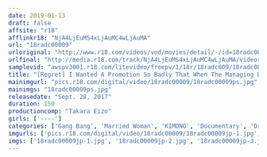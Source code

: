 ```yaml
---
date: 2019-01-13
draft: false
affsite: "r18"
afflinkr18: "NjA4LjEuMS4xLjAuMC4wLjAuMA"
url: "18radc00009"
urloriginal: "http://www.r18.com/videos/vod/movies/detail/-/id=18radc00009"
urlfinal: "http://media.r18.com/track/NjA4LjEuMS4xLjAuMC4wLjAuMA/videos/vod/movies/detail/-/id=18radc00009"
samplevid: "awspv3001.r18.com/litevideo/freepv/1/18r/18radc009/18radc009_dmb_w.mp4"
title: "[Regret] I Wanted A Promotion So Badly That When The Managing Director In Charge Of Human Resources Invited Me To Go On A Hot Springs Vacation, I Took My Wife And Ordered Her To Serve As A Hostess, But Things Went Out Of Control And He Started To Get Physical With Her And Eventually He Creampie Fucked Her"
mainimgurl: "pics.r18.com/digital/video/18radc00009/18radc00009ps.jpg"
mainimgs: "18radc00009ps.jpg"
releasedate: "Sept. 28, 2017"
duration: 150
productioncomp: "Takara Eizo"
girls: ['----']
categories: ['Gang Bang', 'Married Woman', 'KIMONO', 'Documentary', 'Drunk Girl', 'Hi-Def', 'Sale (limited time)']
imgurls: ['pics.r18.com/digital/video/18radc00009/18radc00009jp-1.jpg', 'pics.r18.com/digital/video/18radc00009/18radc00009jp-2.jpg', 'pics.r18.com/digital/video/18radc00009/18radc00009jp-3.jpg', 'pics.r18.com/digital/video/18radc00009/18radc00009jp-4.jpg', 'pics.r18.com/digital/video/18radc00009/18radc00009jp-5.jpg', 'pics.r18.com/digital/video/18radc00009/18radc00009jp-6.jpg', 'pics.r18.com/digital/video/18radc00009/18radc00009jp-7.jpg', 'pics.r18.com/digital/video/18radc00009/18radc00009jp-8.jpg', 'pics.r18.com/digital/video/18radc00009/18radc00009jp-9.jpg', 'pics.r18.com/digital/video/18radc00009/18radc00009jp-10.jpg', 'pics.r18.com/digital/video/18radc00009/18radc00009jp-11.jpg', 'pics.r18.com/digital/video/18radc00009/18radc00009jp-12.jpg', 'pics.r18.com/digital/video/18radc00009/18radc00009jp-13.jpg', 'pics.r18.com/digital/video/18radc00009/18radc00009jp-14.jpg', 'pics.r18.com/digital/video/18radc00009/18radc00009jp-15.jpg', 'pics.r18.com/digital/video/18radc00009/18radc00009jp-16.jpg', 'pics.r18.com/digital/video/18radc00009/18radc00009jp-17.jpg', 'pics.r18.com/digital/video/18radc00009/18radc00009jp-18.jpg', 'pics.r18.com/digital/video/18radc00009/18radc00009jp-19.jpg', 'pics.r18.com/digital/video/18radc00009/18radc00009jp-20.jpg']
imgs: ['18radc00009jp-1.jpg', '18radc00009jp-2.jpg', '18radc00009jp-3.jpg', '18radc00009jp-4.jpg', '18radc00009jp-5.jpg', '18radc00009jp-6.jpg', '18radc00009jp-7.jpg', '18radc00009jp-8.jpg', '18radc00009jp-9.jpg', '18radc00009jp-10.jpg', '18radc00009jp-11.jpg', '18radc00009jp-12.jpg', '18radc00009jp-13.jpg', '18radc00009jp-14.jpg', '18radc00009jp-15.jpg', '18radc00009jp-16.jpg', '18radc00009jp-17.jpg', '18radc00009jp-18.jpg', '18radc00009jp-19.jpg', '18radc00009jp-20.jpg']
---
```

